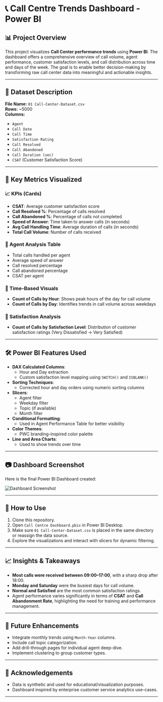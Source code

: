 # 📞 Call Centre Trends Dashboard - Power BI



## 📊 Project Overview

This project visualizes **Call Center performance trends** using **Power BI**. The dashboard offers a comprehensive overview of call volume, agent performance, customer satisfaction levels, and call distribution across time and days of the week. The goal is to enable better decision-making by transforming raw call center data into meaningful and actionable insights.

---

## 📁 Dataset Description

**File Name:** `01 Call-Center-Dataset.csv`  
**Rows:** ~5000  
**Columns:**
- `Agent`
- `Call Date`
- `Call Time`
- `Satisfaction Rating`
- `Call Resolved`
- `Call Abandoned`
- `Call Duration (sec)`
- `CSAT` (Customer Satisfaction Score)

---

## 📌 Key Metrics Visualized

### 📈 KPIs (Cards)
- **CSAT**: Average customer satisfaction score
- **Call Resolved %**: Percentage of calls resolved
- **Call Abandoned %**: Percentage of calls not completed
- **Speed of Answer**: Time taken to answer calls (in seconds)
- **Avg Call Handling Time**: Average duration of calls (in seconds)
- **Total Call Volume**: Number of calls received

### 👤 Agent Analysis Table
- Total calls handled per agent
- Average speed of answer
- Call resolved percentage
- Call abandoned percentage
- CSAT per agent

### 📅 Time-Based Visuals
- **Count of Calls by Hour**: Shows peak hours of the day for call volume
- **Count of Calls by Day**: Identifies trends in call volume across weekdays

### 💬 Satisfaction Analysis
- **Count of Calls by Satisfaction Level**: Distribution of customer satisfaction ratings (Very Dissatisfied → Very Satisfied)

---

## 🛠️ Power BI Features Used

- **DAX Calculated Columns**:
  - Hour and Day extraction
  - Custom satisfaction level mapping using `SWITCH()` and `ISBLANK()`
- **Sorting Techniques**:
  - Corrected hour and day orders using numeric sorting columns
- **Slicers**:
  - Agent filter
  - Weekday filter
  - Topic (if available)
  - Month filter
- **Conditional Formatting**:
  - Used in Agent Performance Table for better visibility
- **Color Themes**:
  - PWC branding-inspired color palette
- **Line and Area Charts**:
  - Used to show trends over time

---

## 📷 Dashboard Screenshot

Here is the final Power BI Dashboard created:

![Dashboard Screenshot](https://github.com/Ritik250/pwc-dashboard/blob/main/pwc_dashboard.png)



---

## 🚀 How to Use

1. Clone this repository.
2. Open `Call Centre Dashboard.pbix` in Power BI Desktop.
3. Make sure `01 Call-Center-Dataset.csv` is placed in the same directory or reassign the data source.
4. Explore the visualizations and interact with slicers for dynamic filtering.

---

## 📈 Insights & Takeaways

- **Most calls were received between 09:00–17:00**, with a sharp drop after 18:00.
- **Monday and Saturday** were the busiest days for call volume.
- **Normal and Satisfied** are the most common satisfaction ratings.
- Agent performance varies significantly in terms of **CSAT** and **Call Abandonment Rate**, highlighting the need for training and performance management.

---

## 🧠 Future Enhancements

- Integrate monthly trends using `Month-Year` columns.
- Include call topic categorization.
- Add drill-through pages for individual agent deep-dive.
- Implement clustering to group customer types.

---

## 🤝 Acknowledgements

- Data is synthetic and used for educational/visualization purposes.
- Dashboard inspired by enterprise customer service analytics use-cases.

---

